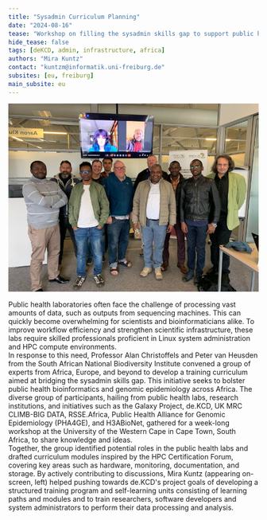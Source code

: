 ```yaml
---
title: "Sysadmin Curriculum Planning"
date: "2024-08-16"
tease: "Workshop on filling the sysadmin skills gap to support public health bioinformatics & genomic epidemiology in Africa"
hide_tease: false
tags: [deKCD, admin, infrastructure, africa]
authors: "Mira Kuntz"
contact: "kuntzm@informatik.uni-freiburg.de"
subsites: [eu, freiburg]
main_subsite: eu
---
```


<img src="sanbi.jpg" alt="Workshop's participants standing in front of a monitor showing the two online participants" hight="300" />

Public health laboratories often face the challenge of processing vast amounts of data, such as outputs from sequencing machines. This can quickly become overwhelming for scientists and bioinformaticians alike. To improve workflow efficiency and strengthen scientific infrastructure, these labs require skilled professionals proficient in Linux system administration and HPC compute environments.  
In response to this need, Professor Alan Christoffels and Peter van Heusden from the South African National Biodiversity Institute convened a group of experts from Africa, Europe, and beyond to develop a training curriculum aimed at bridging the sysadmin skills gap. This initiative seeks to bolster public health bioinformatics and genomic epidemiology across Africa.
The diverse group of participants, hailing from public health labs, research institutions, and initiatives such as the Galaxy Project, de.KCD, UK MRC CLIMB-BIG DATA, RSSE.Africa, Public Health Alliance for Genomic Epidemiology (PHA4GE), and H3ABioNet, gathered for a week-long workshop at the University of the Western Cape in Cape Town, South Africa, to share knowledge and ideas.  
Together, the group identified potential roles in the public health labs and drafted curriculum modules inspired by the HPC Certification Forum, covering key areas such as hardware, monitoring, documentation, and storage. By actively contributing to discussions, Mira Kuntz (appearing on-screen, left)  helped pushing towards de.KCD's project goals of developing a structured training program and self-learning units consisting of learning paths and modules and to train researchers, software developers and system administrators to perform their data processing and analysis.
